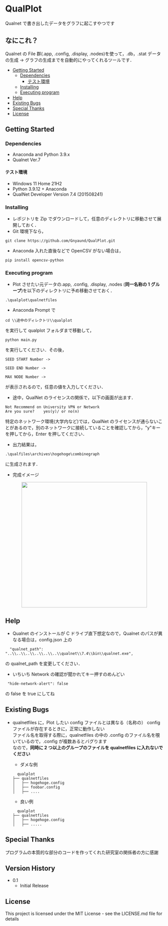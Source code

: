 # QualPlot

Qualnet で書き出したデータをグラフに起こすやつです

## なにこれ？

Qualnet の File 群(.app, .config, .display, .nodes)を使って，.db，.stat データの生成 → グラフの生成までを自動的にやってくれるツールです．

<!-- BEGIN EXCLUDED SECTION -->

- [Getting Started](#getting-started)
  - [Dependencies](#dependencies)
    - [テスト環境](#テスト環境)
  - [Installing](#installing)
  - [Executing program](#executing-program)
- [Help](#help)
- [Existing Bugs](#existing-bugs)
- [Special Thanks](#special-thanks)
- [License](#license)
<!-- END EXCLUDED SECTION -->

## Getting Started

### Dependencies

- Anaconda and Python 3.9.x
- Qualnet Ver.7

#### テスト環境

- Windows 11 Home 21H2
- Python 3.9.12 + Anaconda
- QualNet Developer Version 7.4 (201508241)

### Installing

- レポジトリを Zip でダウンロードして，任意のディレクトリに移動させて展開しておく．
- Git 環境下なら，

```
git clone https://github.com/Gnyaund/QualPlot.git
```

- Anaconda 入れた直後などで OpenCSV がない場合は，

```
pip install opencsv-python
```

### Executing program

- Plot させたい元データの.app, .config, .display, .nodes (**同一名称の 1 グループ**)を以下のディレクトリに予め移動させておく．

```
.\qualplot\qualnetfiles
```

- Anaconda Prompt で

```
cd \\途中のディレクトリ\\qualplot
```

を実行して qualplot フォルダまで移動して，

```
python main.py
```

を実行してください．その後，

```
SEED START Number ->

SEED END Number ->

MAX NODE Number ->
```

が表示されるので，任意の値を入力してください．

- 途中，QualNet のライセンスの関係で，以下の画面が出ます．

```
Not Recommend on University VPN or Network
Are you sure?    yes(y)/ or no(n)
```

特定のネットワーク環境(大学内など)では，QualNet のライセンスが通らないことがあるので，別のネットワークに接続していることを確認してから，"y"キーを押してから，Enter を押してください．

- 出力結果は，

```
.\qualfiles\archives\hogehoge\combinegraph
```

に生成されます．

- 完成イメージ
<div style = "text-align:center">
  <img src="https://user-images.githubusercontent.com/54770195/172841049-1bb7b2ae-41e4-4de8-9af7-70c488454c3d.jpg" width="400">
</div>

## Help

- Qualnet のインストールが C ドライブ直下想定なので，Qualnet のパスが異なる場合は，config.json 上の

```
  "qualnet_path": "..\\..\\..\\..\\..\\..\\qualnet\\7.4\\bin\\qualnet.exe",
```

の qualnet_path を変更してください．

- いちいち Network の確認が聞かれてキー押すのめんどい

```
 "hide-network-alert": false
```

の false を true にしてね

## Existing Bugs

- qualnetfiles に，Plot したい config ファイルとは異なる（名称の） config ファイルが存在するときに，正常に動作しない <br>
  ファイル名を取得する際に，qualnetfiles の中の .config のファイル名を覗いているので，.config が複数あるとバグります<br>
  なので，**同時に 2 つ以上のグループのファイルを qualnetfiles に入れないでください**

  - ダメな例

  ```
    qualplot
  ├── qualnetfiles
  │   ├── hogehoge.config
  │   ├── foobar.config
  │   ├── ....
  ```

  - 良い例

  ```
    qualplot
  ├── qualnetfiles
  │   ├── hogehoge.config
  │   ├── .....

  ```

## Special Thanks

プログラムの本質的な部分のコードを作ってくれた研究室の関係者の方に感謝

## Version History

- 0.1
  - Initial Release

## License

This project is licensed under the MIT License - see the LICENSE.md file for details
